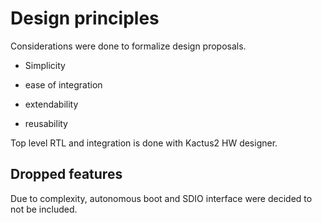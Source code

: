 # Design principles

Considerations were done to formalize design proposals.

* Simplicity

* ease of integration

* extendability

* reusability

Top level RTL and integration is done with Kactus2 HW designer.

## Dropped features

Due to complexity, autonomous boot and SDIO interface were decided to not be included.
